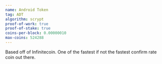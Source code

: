 ```yaml
---
name: Android Token
tag: ADT
algorithm: scrypt
proof-of-work: true
proof-of-stake: true
coins-per-block: 0.00000010
max-coins: 524288
---
```


Based off of Infinitecoin. One of the fastest if not the fastest confirm rate
coin out there.